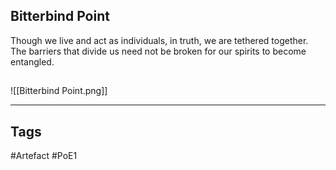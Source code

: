 ## Bitterbind Point
Though we live and act as individuals, in truth, we are tethered together.
The barriers that divide us need not be broken for our spirits to become entangled.
##
![[Bitterbind Point.png]]

---
## Tags
#Artefact
#PoE1